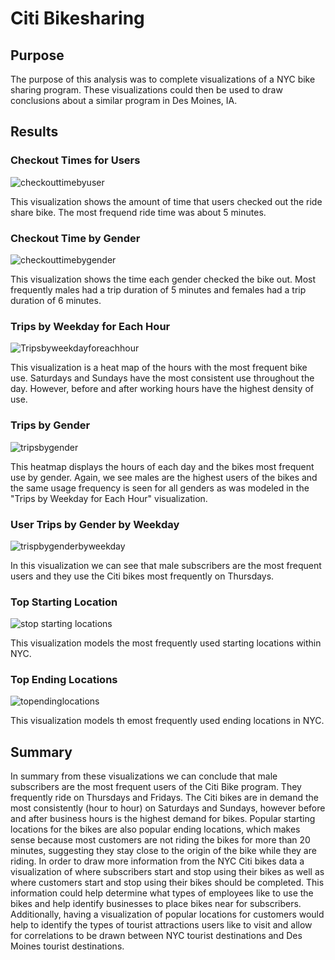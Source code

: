 # Citi Bikesharing
## Purpose
  The purpose of this analysis was to complete visualizations of a NYC bike sharing program.  These visualizations could then be used to draw conclusions about a similar program in Des Moines, IA.
## Results
### Checkout Times for Users
![checkouttimebyuser](https://user-images.githubusercontent.com/91269696/159910355-6bcc6491-51ab-4b7a-b758-f65828521c70.PNG)

This visualization shows the amount of time that users checked out the ride share bike.  The most frequend ride time was about 5 minutes.

### Checkout Time by Gender
![checkouttimebygender](https://user-images.githubusercontent.com/91269696/159910579-9a0550bb-7958-4759-91e2-b4528cb4df9f.PNG)

This visualization shows the time each gender checked the bike out.  Most frequently males had a trip duration of 5 minutes and females had a trip duration of 6 minutes.

### Trips by Weekday for Each Hour
![Tripsbyweekdayforeachhour](https://user-images.githubusercontent.com/91269696/159910826-7ed196da-1637-45da-9bd6-06de342ee9da.PNG)

This visualization is a heat map of the hours with the most frequent bike use.  Saturdays and Sundays have the most consistent use throughout the day.  However, before and after working hours have the highest density of use.

### Trips by Gender
![tripsbygender](https://user-images.githubusercontent.com/91269696/159910999-f714a971-1e45-405a-b924-7cce8ab2cd04.PNG)

This heatmap displays the hours of each day and the bikes most frequent use by gender.  Again, we see males are the highest users of the bikes and the same usage frequency is seen for all genders as was modeled in the "Trips by Weekday for Each Hour" visualization.

### User Trips by Gender by Weekday
![trispbygenderbyweekday](https://user-images.githubusercontent.com/91269696/159911446-ece09251-640b-44eb-805e-cb2b262fa21f.PNG)

In this visualization we can see that male subscribers are the most frequent users and they use the Citi bikes most frequently on Thursdays.

### Top Starting Location
![stop starting locations](https://user-images.githubusercontent.com/91269696/159911464-5e5564fa-8949-41e3-831a-ba114a639152.PNG)

This visualization models the most frequently used starting locations within NYC.

### Top Ending Locations
![topendinglocations](https://user-images.githubusercontent.com/91269696/159911579-1f93a9fb-1331-4a1c-8fb5-ce2b037914fc.PNG)

This visualization models th emost frequently used ending locations in NYC.

## Summary 
  In summary from these visualizations we can conclude that male subscribers are the most frequent users of the Citi Bike program.  They frequently ride on Thursdays and Fridays. The Citi bikes are in demand the most consistently (hour to hour) on Saturdays and Sundays, however before and after business hours is the highest demand for bikes.  Popular starting locations for the bikes are also popular ending locations, which makes sense because most customers are not riding the bikes for more than 20 minutes, suggesting they stay close to the origin of the bike while they are riding.
  In order to draw more information from the NYC Citi bikes data a visualization of where subscribers start and stop using their bikes as well as where customers start and stop using their bikes should be completed.  This information could help determine what types of employees like to use the bikes and help identify businesses to place bikes near for subscribers.  Additionally, having a visualization of popular locations for customers would help to identify the types of tourist attractions users like to visit and allow for correlations to be drawn between NYC tourist destinations and Des Moines tourist destinations.